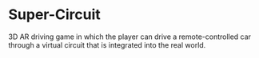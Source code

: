 # Super-Circuit
3D AR driving game in which the player can drive a remote-controlled car through a virtual circuit that is integrated into the real world.
